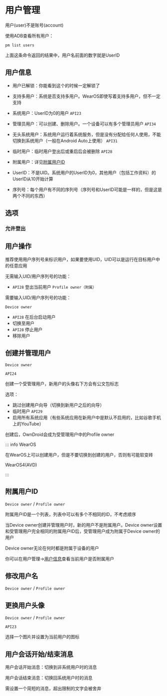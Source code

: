 # 用户管理

用户(user)不是账号(account)

使用ADB查看所有用户：

```shell
pm list users
```

上面这条命令返回的结果中，用户名前面的数字就是UserID

## 用户信息

- 用户已解锁：你能看到这个的时候一定解锁了

- 支持多用户：系统是否支持多用户。WearOS即使写着支持多用户，但不一定支持

- 系统用户：UserID为0的用户 `API23`

- 管理员用户：可以创建、删除用户。一个设备可以有多个管理员用户 `API34`

- 无头系统用户：系统用户运行着系统服务，但是没有分配给任何人使用，不能切换到系统用户（一般在Android Auto上使用） `API31`

- 临时用户：临时用户登出后或重启后会被删除 `API28`

- 附属用户：详见[附属用户ID](#附属用户id)

- UserID：不是UID。系统用户的UserID为0，其他用户（包括工作资料）的UserID从10开始计算

- 序列号：每个用户有不同的序列号（序列号和UserID可能是一样的，但是这是两个不同的东西）

## 选项

### 允许登出

## 用户操作

推荐使用用户序列号来标识用户，如果要使用UID，UID可以是运行在目标用户中的任意应用

无需输入UID/用户序列号的功能：

- `API28` 登出当前用户 `Profile owner（附属）`

需要输入UID/用户序列号的功能：

`Device owner`

- `API28` 在后台启动用户
- 切换至用户
- `API28` 停止用户
- 移除用户

## 创建并管理用户

`Device owner`

`API24`

创建一个受管理用户，新用户的头像右下方会有公文包标志

选项：

- 跳过创建用户向导（切换到新用户之后的向导）
- 临时用户 `API29`
- 启用所有系统应用（有些系统应用在新用户中是默认不启用的，比如谷歌手机上的YouTube）

创建后，OwnDroid会成为受管理用户中的Profile owner

::: info WearOS

在WearOS上可以创建用户，但是不要切换到创建的用户，否则有可能软变砖

WearOS4(AVD)

:::

## 附属用户ID

`Device owner` / `Profile owner`

附属用户ID是一个列表，列表中可以有多个不相同的ID，不考虑顺序

当Device owner创建并管理用户时，新的用户不是附属用户。Device owner设置和受管理用户完全相同的附属用户ID后，受管理用户成为附属于Device owner的用户

Device owner无论在何时都是附属于设备的用户

你可以在用户管理->[用户信息](#用户信息)查看当前用户是否附属用户

## 修改用户名

`Device owner` / `Profile owner`

## 更换用户头像

`Device owner` / `Profile owner`

`API23`

选择一个图片并设置为当前用户的图标

## 用户会话开始/结束消息

用户会话开始消息：切换到非系统用户时的消息

用户会话结束消息：切换回系统用户时的消息

需设置一个简短的消息，超出限制的文字会被舍弃

